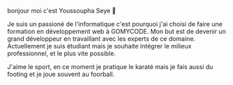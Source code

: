  bonjour moi c'est Youssoupha Seye 👋

Je suis un passioné de l'informatique c'est pourquoi j'ai choisi de faire une formation en développement web à GOMYCODE.
Mon but est de devenir un grand développeur en travaillant avec les experts de ce domaine.
Actuellement je suis étudiant mais je souhaite intégrer le milieux professionnel, et le plus vite possible.

J'aime le sport, en ce moment je pratique le karaté mais je fais aussi du footing et je joue souvent au foorball.

